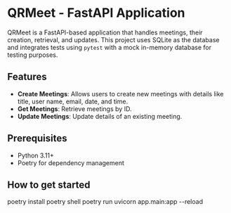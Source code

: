 # QRMeet - FastAPI Application

QRMeet is a FastAPI-based application that handles meetings, their creation, retrieval, and updates. This project uses SQLite as the database and integrates tests using `pytest` with a mock in-memory database for testing purposes.

## Features

- **Create Meetings**: Allows users to create new meetings with details like title, user name, email, date, and time.
- **Get Meetings**: Retrieve meetings by ID.
- **Update Meetings**: Update details of an existing meeting.

## Prerequisites

- Python 3.11+
- Poetry for dependency management

## How to get started

poetry install
poetry shell
poetry run uvicorn app.main:app --reload

